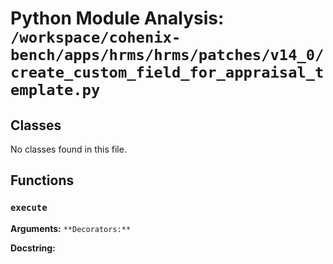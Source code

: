 # Python Module Analysis: `/workspace/cohenix-bench/apps/hrms/hrms/patches/v14_0/create_custom_field_for_appraisal_template.py`

## Classes

No classes found in this file.


## Functions

### `execute`
**Arguments:** ``
**Decorators:** ``

**Docstring:**
```

```

